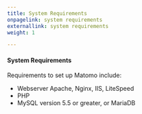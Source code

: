 ```yaml
---
title: System Requirements
onpagelink: system requirements
externallink: system requirements
weight: 1

---
```



#### **System Requirements**

Requirements to set up Matomo include:

*   Webserver Apache, Nginx, IIS, LiteSpeed
*   PHP
*   MySQL version 5.5 or greater, or MariaDB
